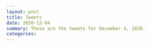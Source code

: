 ```yaml
---
layout: post
title: Tweets
date: 2020-12-04
summary: These are the tweets for December 4, 2020.
categories:
---
```


